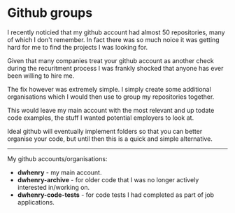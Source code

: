 # Github groups

I recently noticied that my github account had almost 50 repositories, many of which I don't remember. In fact there was so much noice it was getting hard for me to find the projects I was looking for.

Given that many companies treat your github account as another check during the recuritment process I was frankly shocked that anyone has ever been willing to hire me.

The fix however was extremely simple. I simply create some additional organisations which I would then use to group my repositories together. 


This would leave my main account with the most relevant and up todate code examples, the stuff I wanted potential employers to look at.

Ideal github will eventually implement folders so that you can better organise your code, but until then this is a quick and simple alternative.

------------

My github accounts/organisations:

* **dwhenry** - my main account.
* **dwhenry-archive** - for older code that I was no longer actively interested in/working on.
* **dwhenry-code-tests** - for code tests I had completed as part of job applications.
